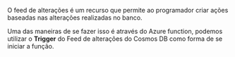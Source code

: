 O feed de alterações é um recurso que permite ao programador criar ações baseadas nas alterações realizadas no banco.

Uma das maneiras de se fazer isso é através do Azure function, podemos utilizar o <strong>Trigger</strong> do Feed de alterações do Cosmos DB como forma de se iniciar a função.

